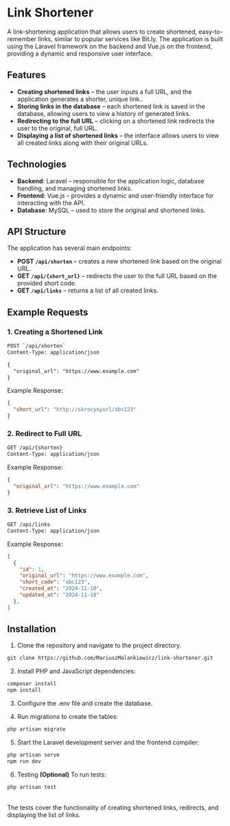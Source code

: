 # Link Shortener

A link-shortening application that allows users to create shortened, easy-to-remember links, similar to popular services like Bit.ly. The application is built using the Laravel framework on the backend and Vue.js on the frontend, providing a dynamic and responsive user interface.

## Features

- **Creating shortened links** – the user inputs a full URL, and the application generates a shorter, unique link..
- **Storing links in the database** – each shortened link is saved in the database, allowing users to view a history of generated links.
- **Redirecting to the full URL** – clicking on a shortened link redirects the user to the original, full URL.
- **Displaying a list of shortened links** – the interface allows users to view all created links along with their original URLs.

## Technologies

- **Backend**: Laravel – responsible for the application logic, database handling, and managing shortened links.
- **Frontend**: Vue.js – provides a dynamic and user-friendly interface for interacting with the API.
- **Database**: MySQL – used to store the original and shortened links.

## API Structure

The application has several main endpoints:

- **POST `/api/shorten`** – creates a new shortened link based on the original URL.
- **GET `/api/{short_url}`** – redirects the user to the full URL based on the provided short code.
- **GET `/api/links`** – returns a list of all created links.

## Example Requests

### 1. Creating a Shortened Link

```html
POST `/api/shorten`
Content-Type: application/json

{
  "original_url": "https://www.example.com"
}
```

Example Response:
```json
{
  "short_url": "http://skrocynyurl/abc123"
}
```

### 2. Redirect to Full URL

```htm
GET /api/{shorten}
Content-Type: application/json
```

Example Response:
```json
{
  "original_url": "https://www.example.com"
}

```

### 3. Retrieve List of Links

```htm
GET /api/links
Content-Type: application/json
```

Example Response:
```json
[
  {
    "id": 1,
    "original_url": "https://www.example.com",
    "short_code": "abc123",
    "created_at": "2024-11-10",
    "updated_at": "2024-11-10"
  },
]


```
## Installation

1. Clone the repository and navigate to the project directory.
```html
git clone https://github.com/MariuszMalankiewicz/link-shortener.git
```

2. Install PHP and JavaScript dependencies:
```html
composer install
npm install
```

3. Configure the .env file and create the database.

4. Run migrations to create the tables:
```html
php artisan migrate
```

5. Start the Laravel development server and the frontend compiler:
```html
php artisan serve
npm run dev
```

6. Testing **(Optional)**
To run tests:
```html
php artisan test
```
<br>
The tests cover the functionality of creating shortened links, redirects, and displaying the list of links.
